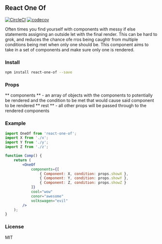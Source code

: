 ## React One Of

[![CircleCI](https://circleci.com/gh/conorhastings/react-one-of.svg?style=svg)](https://circleci.com/gh/conorhastings/react-one-of)
[![codecov](https://codecov.io/gh/conorhastings/react-one-of/branch/master/graph/badge.svg)](https://codecov.io/gh/conorhastings/react-one-of)

Often times you find yourself with components with messy if else statements assigning an outside let with the final render.  This can be hard to grok, and reduces the chance ofe rros being caughtr from multiple conditions being met when only one should be. This component aims to take in a set of components and make sure only one is rendered. 

### Install

```bash
npm install react-one-of --save
```

### Props

** components ** - an array of objects with the components to potentially be rendered and the condition to be met that would cause said component to be rendered
** rest ** - all other props will be passed through to the rendered components

### Example

```jsx
import OneOf from 'react-one-of';
import X from './x';
import Y from './y';
import Z from './z';

function Comp() {
	return (
		<OneOf
			components={[
				{ Component: X, condition: props.showX },
				{ Component: Y, condition: props.showY },
				{ Component: Z, condition: props.showZ }
			]}
			cool="wow"
			conor="awesome"
			volkswagen="evil"
		/>
	);
}
```

### License

MIT